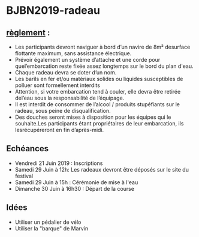 # BJBN2019-radeau

## [règlement](https://bjbn.fr/wp-content/uploads/2019/03/grande-course-de-radeaux-festival-15h-16h30-1.pdf) :

* Les participants devront naviguer à bord d’un navire  de 8m² desurface flottante maximum, sans assistance électrique.
* Prévoir également un système d’attache et une corde pour quel’embarcation reste fixée assez longtemps sur le bord du plan d'eau.
* Chaque radeau devra se doter d’un nom.
* Les barils en fer et/ou matériaux solides ou liquides susceptibles de polluer sont formellement interdits
* Attention, si votre embarcation tend à couler, elle devra être retirée del’eau sous la responsabilité de l’équipage.
* Il est interdit de consommer de l’alcool / produits stupéfiants sur le radeau, sous peine de disqualification.
* Des douches seront mises à disposition pour les équipes qui le souhaite.Les participants étant propriétaires de leur embarcation, ils lesrécupéreront en fin d’après-midi.

## Echéances
* Vendredi 21 Juin 2019 :  Inscriptions
* Samedi 29 Juin à 12h: Les radeaux devront être déposés sur le site du festival
* Samedi 29 Juin à 15h : Cérémonie de mise à l'eau
* Dimanche 30 Juin à 16h30 : Départ de la course

## Idées
* Utiliser un pédalier de vélo
* Utiliser la "barque" de Marvin
